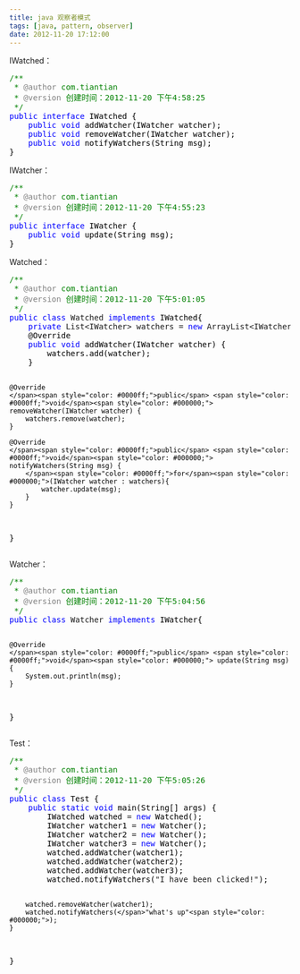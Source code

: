 ```yaml
---
title: java 观察者模式
tags: [java, pattern, observer]
date: 2012-11-20 17:12:00
---
```


IWatched：

<div class="cnblogs_code">
<pre><span style="color: #008000;">/**</span><span style="color: #008000;">
 * </span><span style="color: #808080;">@author</span><span style="color: #008000;"> com.tiantian
 * </span><span style="color: #808080;">@version</span><span style="color: #008000;"> 创建时间：2012-11-20 下午4:58:25
 </span><span style="color: #008000;">*/</span>
<span style="color: #0000ff;">public</span> <span style="color: #0000ff;">interface</span><span style="color: #000000;"> IWatched {
    </span><span style="color: #0000ff;">public</span> <span style="color: #0000ff;">void</span><span style="color: #000000;"> addWatcher(IWatcher watcher);
    </span><span style="color: #0000ff;">public</span> <span style="color: #0000ff;">void</span><span style="color: #000000;"> removeWatcher(IWatcher watcher);
    </span><span style="color: #0000ff;">public</span> <span style="color: #0000ff;">void</span><span style="color: #000000;"> notifyWatchers(String msg);
}</span></pre>
</div>

IWatcher：

<div class="cnblogs_code">
<pre><span style="color: #008000;">/**</span><span style="color: #008000;">
 * </span><span style="color: #808080;">@author</span><span style="color: #008000;"> com.tiantian
 * </span><span style="color: #808080;">@version</span><span style="color: #008000;"> 创建时间：2012-11-20 下午4:55:23
 </span><span style="color: #008000;">*/</span>
<span style="color: #0000ff;">public</span> <span style="color: #0000ff;">interface</span><span style="color: #000000;"> IWatcher {
    </span><span style="color: #0000ff;">public</span> <span style="color: #0000ff;">void</span><span style="color: #000000;"> update(String msg);
}</span></pre>
</div>

Watched：

<div class="cnblogs_code">
<pre><span style="color: #008000;">/**</span><span style="color: #008000;">
 * </span><span style="color: #808080;">@author</span><span style="color: #008000;"> com.tiantian
 * </span><span style="color: #808080;">@version</span><span style="color: #008000;"> 创建时间：2012-11-20 下午5:01:05
 </span><span style="color: #008000;">*/</span>
<span style="color: #0000ff;">public</span> <span style="color: #0000ff;">class</span> Watched <span style="color: #0000ff;">implements</span><span style="color: #000000;"> IWatched{
    </span><span style="color: #0000ff;">private</span> List&lt;IWatcher&gt; watchers = <span style="color: #0000ff;">new</span> ArrayList&lt;IWatcher&gt;<span style="color: #000000;">();
    @Override
    </span><span style="color: #0000ff;">public</span> <span style="color: #0000ff;">void</span><span style="color: #000000;"> addWatcher(IWatcher watcher) {
        watchers.add(watcher);
    }

    @Override
    </span><span style="color: #0000ff;">public</span> <span style="color: #0000ff;">void</span><span style="color: #000000;"> removeWatcher(IWatcher watcher) {
        watchers.remove(watcher);
    }

    @Override
    </span><span style="color: #0000ff;">public</span> <span style="color: #0000ff;">void</span><span style="color: #000000;"> notifyWatchers(String msg) {
        </span><span style="color: #0000ff;">for</span><span style="color: #000000;">(IWatcher watcher : watchers){
            watcher.update(msg);
        }
    }
}</span></pre>
</div>

Watcher：

<div class="cnblogs_code">
<pre><span style="color: #008000;">/**</span><span style="color: #008000;">
 * </span><span style="color: #808080;">@author</span><span style="color: #008000;"> com.tiantian
 * </span><span style="color: #808080;">@version</span><span style="color: #008000;"> 创建时间：2012-11-20 下午5:04:56
 </span><span style="color: #008000;">*/</span>
<span style="color: #0000ff;">public</span> <span style="color: #0000ff;">class</span> Watcher <span style="color: #0000ff;">implements</span><span style="color: #000000;"> IWatcher{

    @Override
    </span><span style="color: #0000ff;">public</span> <span style="color: #0000ff;">void</span><span style="color: #000000;"> update(String msg) {
        System.out.println(msg);
    }
}</span></pre>
</div>

Test：

<div class="cnblogs_code">
<pre><span style="color: #008000;">/**</span><span style="color: #008000;">
 * </span><span style="color: #808080;">@author</span><span style="color: #008000;"> com.tiantian
 * </span><span style="color: #808080;">@version</span><span style="color: #008000;"> 创建时间：2012-11-20 下午5:05:26
 </span><span style="color: #008000;">*/</span>
<span style="color: #0000ff;">public</span> <span style="color: #0000ff;">class</span><span style="color: #000000;"> Test {
    </span><span style="color: #0000ff;">public</span> <span style="color: #0000ff;">static</span> <span style="color: #0000ff;">void</span><span style="color: #000000;"> main(String[] args) {
        IWatched watched </span>= <span style="color: #0000ff;">new</span><span style="color: #000000;"> Watched();
        IWatcher watcher1 </span>= <span style="color: #0000ff;">new</span><span style="color: #000000;"> Watcher();
        IWatcher watcher2 </span>= <span style="color: #0000ff;">new</span><span style="color: #000000;"> Watcher();
        IWatcher watcher3 </span>= <span style="color: #0000ff;">new</span><span style="color: #000000;"> Watcher();
        watched.addWatcher(watcher1);
        watched.addWatcher(watcher2);
        watched.addWatcher(watcher3);
        watched.notifyWatchers(</span>"I have been clicked!"<span style="color: #000000;">);

        watched.removeWatcher(watcher1);
        watched.notifyWatchers(</span>"what's up"<span style="color: #000000;">);
    }
}</span></pre>
</div>

